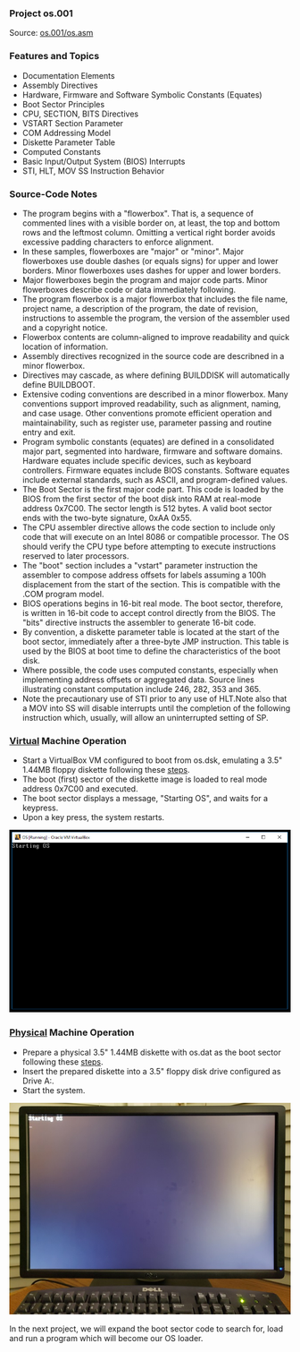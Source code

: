 ### Project os.001
Source: [os.001/os.asm](../os.001/os.asm)
### Features and Topics
- Documentation Elements
- Assembly Directives
- Hardware, Firmware and Software Symbolic Constants (Equates)
- Boot Sector Principles
- CPU, SECTION, BITS Directives
- VSTART Section Parameter
- COM Addressing Model
- Diskette Parameter Table
- Computed Constants
- Basic Input/Output System (BIOS) Interrupts
- STI, HLT, MOV SS Instruction Behavior
### Source-Code Notes
- The program begins with a "flowerbox". That is, a sequence of commented lines with a visible border on, at least, the top and bottom rows and the leftmost column. Omitting a vertical right border avoids excessive padding characters to enforce alignment.
- In these samples, flowerboxes are "major" or "minor". Major flowerboxes use double dashes (or equals signs) for upper and lower borders. Minor flowerboxes uses dashes for upper and lower borders.
- Major flowerboxes begin the program and major code parts. Minor flowerboxes describe code or data immediately following.
- The program flowerbox is a major flowerbox that includes the file name, project name, a description of the program, the date of revision, instructions to assemble the program, the version of the assembler used and a copyright notice.
- Flowerbox contents are column-aligned to improve readability and quick location of information.
- Assembly directives recognized in the source code are describned in a minor flowerbox.
- Directives may cascade, as where defining BUILDDISK will automatically define BUILDBOOT.
- Extensive coding conventions are described in a minor flowerbox. Many conventions support improved readability, such as alignment, naming, and case usage. Other conventions promote efficient operation and maintainability, such as register use, parameter passing and routine entry and exit.
- Program symbolic constants (equates) are defined in a consolidated major part, segmented into hardware, firmware and software domains. Hardware equates include specific devices, such as keyboard controllers. Firmware equates include BIOS constants. Software equates include external standards, such as ASCII, and program-defined values.
- The Boot Sector is the first major code part. This code is loaded by the BIOS from the first sector of the boot disk into RAM at real-mode address 0x7C00. The sector length is 512 bytes. A valid boot sector ends with the two-byte signature, 0xAA 0x55.
- The CPU assembler directive allows the code section to include only code that will execute on an Intel 8086 or compatible processor. The OS should verify the CPU type before attempting to execute instructions reserved to later processors.
- The "boot" section includes a "vstart" parameter instruction the assembler to compose address offsets for labels assuming a 100h displacement from the start of the section. This is compatible with the .COM program model.
- BIOS operations begins in 16-bit real mode. The boot sector, therefore, is written in 16-bit code to accept control directly from the BIOS. The "bits" directive instructs the assembler to generate 16-bit code.
- By convention, a diskette parameter table is located at the start of the boot sector, immediately after a three-byte JMP instruction. This table is used by the BIOS at boot time to define the characteristics of the boot disk.
- Where possible, the code uses computed constants, especially when implementing address offsets or aggregated data. Source lines illustrating constant computation include 246, 282, 353 and 365.
- Note the precautionary use of STI prior to any use of HLT.Note also that a MOV into SS will disable interrupts until the completion of the following instruction which, usually, will allow an uninterrupted setting of SP.
### [Virtual](VIRTUAL.md) Machine Operation
- Start a VirtualBox VM configured to boot from os.dsk, emulating a 3.5" 1.44MB floppy diskette following these [steps](VIRTUAL.md).
- The boot (first) sector of the diskette image is loaded to real mode address 0x7C00 and executed.
- The boot sector displays a message, "Starting OS", and waits for a keypress.
- Upon a key press, the system restarts.

<img src="../images/os001_VirtualBox_001.PNG"/>

### [Physical](PHYSICAL.md) Machine Operation
- Prepare a physical 3.5" 1.44MB diskette with os.dat as the boot sector following these [steps](PHYSICAL.md).
- Insert the prepared diskette into a 3.5" floppy disk drive configured as Drive A:.
- Start the system.

<img src="../images/os001_Boot_001.jpg"/>

In the next project, we will expand the boot sector code to search for, load and run a program which will become our OS loader.
